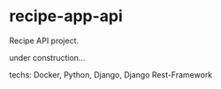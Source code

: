 # recipe-app-api
Recipe API project.


under construction...


techs:
Docker, Python, Django, Django Rest-Framework
